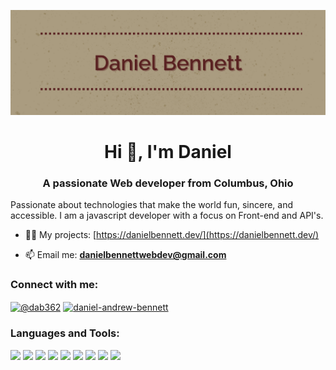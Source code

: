  ![portfolio-readme-image](https://github.com/Dabble362/Dabble362/blob/main/title_banner.png?raw=true)
<h1 align="center">Hi 👋, I'm Daniel</h1>
<h3 align="center">A passionate Web developer from Columbus, Ohio</h3>

<p>Passionate about technologies that make the world fun, sincere, and accessible.  I am a javascript developer with a focus on Front-end and API's.

- 👨‍💻 My projects: [https://danielbennett.dev/](https://danielbennett.dev/)


- 📫 Email me: **danielbennettwebdev@gmail.com**


<h3 align="left">Connect with me:</h3>
<p align="left">
<a href="https://twitter.com/@dab362" target="blank"><img align="center" src="https://raw.githubusercontent.com/rahuldkjain/github-profile-readme-generator/master/src/images/icons/Social/twitter.svg" alt="@dab362" height="30" width="40" /></a>
<a href="https://linkedin.com/in/daniel-andrew-bennett" target="blank"><img align="center" src="https://raw.githubusercontent.com/rahuldkjain/github-profile-readme-generator/master/src/images/icons/Social/linked-in-alt.svg" alt="daniel-andrew-bennett" height="30" width="40" /></a>
</p>

<h3 align="left">Languages and Tools:</h3>
<p>
<a target="_blank" rel="noopener noreferrer nofollow" href="https://camo.githubusercontent.com/1105f5493f58c44150cb5c9c2c20e7dde13f7bc9eae248b67610b23048f710ec/68747470733a2f2f696d672e736869656c64732e696f2f7374617469632f76313f6c6162656c3d7c266d6573736167653d48544d4c3526636f6c6f723d323335353566267374796c653d706c6173746963266c6f676f3d68746d6c35"><img src="https://camo.githubusercontent.com/1105f5493f58c44150cb5c9c2c20e7dde13f7bc9eae248b67610b23048f710ec/68747470733a2f2f696d672e736869656c64732e696f2f7374617469632f76313f6c6162656c3d7c266d6573736167653d48544d4c3526636f6c6f723d323335353566267374796c653d706c6173746963266c6f676f3d68746d6c35" data-canonical-src="https://img.shields.io/static/v1?label=|&amp;message=HTML5&amp;color=23555f&amp;style=plastic&amp;logo=html5" style="max-width: 100%;"></a>
 <a target="_blank" rel="noopener noreferrer nofollow" href="https://camo.githubusercontent.com/cb4801ca483eb0a37406fd5c6e07bf11ee00c0579b88bfe6a0fe2380b9c8e87d/68747470733a2f2f696d672e736869656c64732e696f2f7374617469632f76313f6c6162656c3d7c266d6573736167653d4353533326636f6c6f723d323835663635267374796c653d706c6173746963266c6f676f3d63737333"><img src="https://camo.githubusercontent.com/cb4801ca483eb0a37406fd5c6e07bf11ee00c0579b88bfe6a0fe2380b9c8e87d/68747470733a2f2f696d672e736869656c64732e696f2f7374617469632f76313f6c6162656c3d7c266d6573736167653d4353533326636f6c6f723d323835663635267374796c653d706c6173746963266c6f676f3d63737333" data-canonical-src="https://img.shields.io/static/v1?label=|&amp;message=CSS3&amp;color=285f65&amp;style=plastic&amp;logo=css3" style="max-width: 100%;"></a>
 <a target="_blank" rel="noopener noreferrer nofollow" href="https://camo.githubusercontent.com/cb583bea94684cbf221e5458f1e15be8a214509d0ce451c928290d5c08edbe1d/68747470733a2f2f696d672e736869656c64732e696f2f7374617469632f76313f6c6162656c3d7c266d6573736167653d424f4f54535452415026636f6c6f723d333136633565267374796c653d706c6173746963266c6f676f3d626f6f747374726170"><img src="https://camo.githubusercontent.com/cb583bea94684cbf221e5458f1e15be8a214509d0ce451c928290d5c08edbe1d/68747470733a2f2f696d672e736869656c64732e696f2f7374617469632f76313f6c6162656c3d7c266d6573736167653d424f4f54535452415026636f6c6f723d333136633565267374796c653d706c6173746963266c6f676f3d626f6f747374726170" data-canonical-src="https://img.shields.io/static/v1?label=|&amp;message=BOOTSTRAP&amp;color=316c5e&amp;style=plastic&amp;logo=bootstrap" style="max-width: 100%;"></a>
 <a target="_blank" rel="noopener noreferrer nofollow" href="https://camo.githubusercontent.com/30934920b46fd5b6874bf6ce5f9a3afd8ea0e5e4ed20ab9eda0450286ba7a138/68747470733a2f2f696d672e736869656c64732e696f2f7374617469632f76313f6c6162656c3d7c266d6573736167653d4a41564153435249505426636f6c6f723d336337663564267374796c653d706c6173746963266c6f676f3d6a617661736372697074"><img src="https://camo.githubusercontent.com/30934920b46fd5b6874bf6ce5f9a3afd8ea0e5e4ed20ab9eda0450286ba7a138/68747470733a2f2f696d672e736869656c64732e696f2f7374617469632f76313f6c6162656c3d7c266d6573736167653d4a41564153435249505426636f6c6f723d336337663564267374796c653d706c6173746963266c6f676f3d6a617661736372697074" data-canonical-src="https://img.shields.io/static/v1?label=|&amp;message=JAVASCRIPT&amp;color=3c7f5d&amp;style=plastic&amp;logo=javascript" style="max-width: 100%;"></a>
 <a target="_blank" rel="noopener noreferrer nofollow" href="https://camo.githubusercontent.com/4e6db61875a07fde727ecc34f5e6a83e8f4528ac9fee61c8239a1cd3533b0839/68747470733a2f2f696d672e736869656c64732e696f2f7374617469632f76313f6c6162656c3d7c266d6573736167653d52454143542e4a5326636f6c6f723d346139333563267374796c653d706c6173746963266c6f676f3d7265616374"><img src="https://camo.githubusercontent.com/4e6db61875a07fde727ecc34f5e6a83e8f4528ac9fee61c8239a1cd3533b0839/68747470733a2f2f696d672e736869656c64732e696f2f7374617469632f76313f6c6162656c3d7c266d6573736167653d52454143542e4a5326636f6c6f723d346139333563267374796c653d706c6173746963266c6f676f3d7265616374" data-canonical-src="https://img.shields.io/static/v1?label=|&amp;message=REACT.JS&amp;color=4a935c&amp;style=plastic&amp;logo=react" style="max-width: 100%;"></a>
 <a target="_blank" rel="noopener noreferrer nofollow" href="https://camo.githubusercontent.com/318dfb3892aa80d9c2e9b7d4e75289fb88dfc8eaf2e7e526fa4d69e497146274/68747470733a2f2f696d672e736869656c64732e696f2f7374617469632f76313f6c6162656c3d7c266d6573736167653d5459504553435249505426636f6c6f723d346139333563267374796c653d706c6173746963266c6f676f3d74797065736372697074"><img src="https://camo.githubusercontent.com/318dfb3892aa80d9c2e9b7d4e75289fb88dfc8eaf2e7e526fa4d69e497146274/68747470733a2f2f696d672e736869656c64732e696f2f7374617469632f76313f6c6162656c3d7c266d6573736167653d5459504553435249505426636f6c6f723d346139333563267374796c653d706c6173746963266c6f676f3d74797065736372697074" data-canonical-src="https://img.shields.io/static/v1?label=|&amp;message=TYPESCRIPT&amp;color=4a935c&amp;style=plastic&amp;logo=typescript" style="max-width: 100%;"></a>
 <a target="_blank" rel="noopener noreferrer nofollow" href="https://camo.githubusercontent.com/e569ee48d897e5b63f64a257e16ea86e25ba7cd5dec11e09d9c3bfa7ab2a1b13/68747470733a2f2f696d672e736869656c64732e696f2f7374617469632f76313f6c6162656c3d7c266d6573736167653d4d4f4e474f2d444226636f6c6f723d636464313438267374796c653d706c6173746963266c6f676f3d6d6f6e676f6462"><img src="https://camo.githubusercontent.com/e569ee48d897e5b63f64a257e16ea86e25ba7cd5dec11e09d9c3bfa7ab2a1b13/68747470733a2f2f696d672e736869656c64732e696f2f7374617469632f76313f6c6162656c3d7c266d6573736167653d4d4f4e474f2d444226636f6c6f723d636464313438267374796c653d706c6173746963266c6f676f3d6d6f6e676f6462" data-canonical-src="https://img.shields.io/static/v1?label=|&amp;message=MONGO-DB&amp;color=cdd148&amp;style=plastic&amp;logo=mongodb" style="max-width: 100%;"></a>
 <a target="_blank" rel="noopener noreferrer nofollow" href="https://camo.githubusercontent.com/b96e1eac99ec166fe2aa78f9bdd3edfcc8d0d8495cfc43e373a6faa01220ecd0/68747470733a2f2f696d672e736869656c64732e696f2f7374617469632f76313f6c6162656c3d7c266d6573736167653d4558505245535326636f6c6f723d626262313131267374796c653d706c6173746963266c6f676f3d65787072657373"><img src="https://camo.githubusercontent.com/b96e1eac99ec166fe2aa78f9bdd3edfcc8d0d8495cfc43e373a6faa01220ecd0/68747470733a2f2f696d672e736869656c64732e696f2f7374617469632f76313f6c6162656c3d7c266d6573736167653d4558505245535326636f6c6f723d626262313131267374796c653d706c6173746963266c6f676f3d65787072657373" data-canonical-src="https://img.shields.io/static/v1?label=|&amp;message=EXPRESS&amp;color=bbb111&amp;style=plastic&amp;logo=express" style="max-width: 100%;"></a>
 <a target="_blank" rel="noopener noreferrer nofollow" href="https://camo.githubusercontent.com/7162bc2456fcbd754d1b463e1339341256a7b787f9365ee0661c6b393ae76f49/68747470733a2f2f696d672e736869656c64732e696f2f7374617469632f76313f6c6162656c3d7c266d6573736167653d47495426636f6c6f723d636262313438267374796c653d706c6173746963266c6f676f3d676974"><img src="https://camo.githubusercontent.com/7162bc2456fcbd754d1b463e1339341256a7b787f9365ee0661c6b393ae76f49/68747470733a2f2f696d672e736869656c64732e696f2f7374617469632f76313f6c6162656c3d7c266d6573736167653d47495426636f6c6f723d636262313438267374796c653d706c6173746963266c6f676f3d676974" data-canonical-src="https://img.shields.io/static/v1?label=|&amp;message=GIT&amp;color=cbb148&amp;style=plastic&amp;logo=git" style="max-width: 100%;"></a>
</p>
